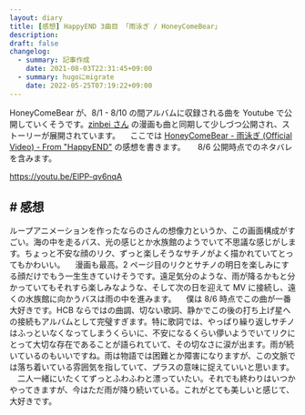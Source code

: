 ```yaml
---
layout: diary
title: [感想] HappyEND 3曲目 「雨泳ぎ / HoneyComeBear」
description: 
draft: false
changelog:
  - summary: 記事作成
    date: 2021-08-03T22:31:45+09:00
  - summary: hugoにmigrate
    date: 2022-05-25T07:19:22+09:00
---
```


HoneyComeBear が、8/1 - 8/10 の間アルバムに収録される曲を Youtube で公開していくそうです。[zinbei さん](https://twitter.com/tz036) の漫画も曲と同期して少しづつ公開され、ストーリーが展開されています。
　ここでは [HoneyComeBear - 雨泳ぎ (Official Video) - From "HappyEND"](https://youtu.be/ElPP-qv6nqA) の感想を書きます。
　 8/6 公開時点でのネタバレを含みます。

https://youtu.be/ElPP-qv6nqA

## # 感想

ループアニメーションを作ったならのさんの想像力というか、この画面構成がすごい。海の中を走るバス、光の感じとか水族館のようでいて不思議な感じがします。ちょっと不安な顔のリク、ずっと楽しそうなサチノがよく描かれていてとってもかわいい。
　漫画も最高。2 ページ目のリクとサチノの明日を楽しみにする顔だけでもう一生生きていけそうです。遠足気分のような、雨が降るかもと分かっていてもそれすら楽しみなような、そして次の日を迎えて MV に接続し、遠くの水族館に向かうバスは雨の中を進みます。
　僕は 8/6 時点でこの曲が一番大好きです。HCB ならではの曲調、切ない歌詞、静かでこの後の打ち上げ星への接続もアルバムとして完璧すぎます。特に歌詞では、やっぱり繰り返しサチノはふっといなくなってしまうくらいに、不安になるくらい儚いようでいてリクにとって大切な存在であることが語られていて、その切なさに涙が出ます。雨が続いているのもいいですね。雨は物語では困難とか障害になりますが、この文脈では落ち着いている雰囲気を指していて、プラスの意味に捉えていいと思います。
　二人一緒にいたくてずっとふわふわと漂っていたい。それでも終わりはいつかやってきますが、今はただ雨が降り続いている。これがとても美しいと感じて、大好きです。